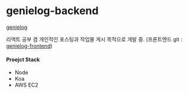 # genielog-backend

[genielog](http://ec2-13-125-245-127.ap-northeast-2.compute.amazonaws.com/)

리액트 공부 겸 개인적인 포스팅과 작업물 게시 목적으로 개발 중.
(프론트엔드 git : [genielog-frontend](https://github.com/genie-of-the-lamp/genielog-frontend))

#### Proejct Stack

- Node
- Koa
- AWS EC2
